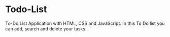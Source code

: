 # Todo-List
To-Do List Application with HTML, CSS and JavaScript. In this To Do list you can add, search and delete your tasks.
